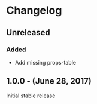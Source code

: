Changelog
=========

Unreleased
----------
### Added
* Add missing props-table

1.0.0 - (June 28, 2017)
------------------
Initial stable release
